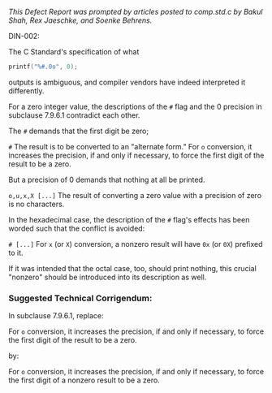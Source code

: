 *This Defect Report was prompted by articles posted to comp.std.c by Bakul Shah,
Rex Jaeschke, and Soenke Behrens.*

DIN-002:

The C Standard's specification of what

```c
printf("%#.0o", 0);
```

outputs is ambiguous, and compiler vendors have indeed interpreted it
differently.

For a zero integer value, the descriptions of the `#` flag and the 0 precision
in subclause 7.9.6.1 contradict each other.

The `#` demands that the first digit be zero;

`#` The result is to be converted to an "alternate form." For `o` conversion, it
increases the precision, if and only if necessary, to force the first digit of
the result to be a zero.

But a precision of 0 demands that nothing at all be printed.

`o,u,x,X [...]` The result of converting a zero value with a precision of zero
is no characters.

In the hexadecimal case, the description of the `#` flag's effects has been
worded such that the conflict is avoided:

`# [...]` For `x` (or `X`) conversion, a nonzero result will have `0x` (or `0X`)
prefixed to it.

If it was intended that the octal case, too, should print nothing, this crucial
"nonzero" should be introduced into its description as well.

### Suggested Technical Corrigendum:

In subclause 7.9.6.1, replace:

For `o` conversion, it increases the precision, if and only if necessary, to
force the first digit of the result to be a zero.

by:

For `o` conversion, it increases the precision, if and only if necessary, to
force the first digit of a nonzero result to be a zero.
